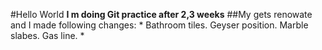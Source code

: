 #Hello World
**I m doing Git practice after 2,3 weeks**
##My gets renowate and I made following changes:
*
Bathroom tiles.
Geyser position.
Marble slabes.
Gas line.
*

